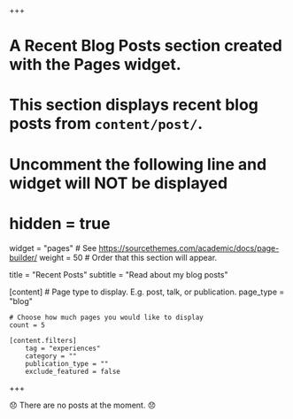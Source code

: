 +++
# A Recent Blog Posts section created with the Pages widget.
# This section displays recent blog posts from `content/post/`.

# Uncomment the following line and widget will NOT be displayed
# hidden = true

widget = "pages"  # See https://sourcethemes.com/academic/docs/page-builder/
weight = 50  # Order that this section will appear.

title = "Recent Posts"
subtitle = "Read about my blog posts"

[content]
	# Page type to display. E.g. post, talk, or publication.
	page_type = "blog"

	# Choose how much pages you would like to display
	count = 5

	[content.filters]
		tag = "experiences"
		category = ""
		publication_type = ""
		exclude_featured = false
+++

:disappointed: There are no posts at the moment. :disappointed:
